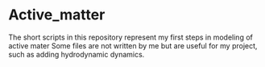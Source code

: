 # Active_matter

The short scripts in this repository represent my first steps in modeling of active mater
Some files are not written by me but are useful for my project, such as adding hydrodynamic dynamics.
